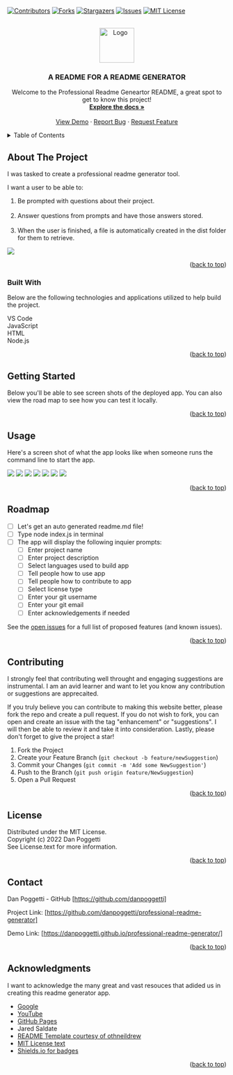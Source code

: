 <a name="readme-top"></a>

[![Contributors][contributors-shield]][contributors-url]
[![Forks][forks-shield]][forks-url]
[![Stargazers][stars-shield]][stars-url]
[![Issues][issues-shield]][issues-url]
[![MIT License][license-shield]][license-url]


<!-- PROJECT LOGO -->
<br />
<div align="center">
    <img src="./images/logo.png" alt="Logo" width="80" height="80">

  <h3 align="center">A README FOR A README GENERATOR</h3>

  <p align="center">
    Welcome to the Professional Readme Geneartor README, a great spot to get to know this project!
    <br />
    <a href="https://github.com/danpoggetti/professional-readme-generator"><strong>Explore the docs »</strong></a>
    <br />
    <br />
    <a href="https://danpoggetti.github.io/professional-readme-generator/">View Demo</a>
    ·
    <a href="https://github.com/danpoggetti/professional-readme-generator/issues">Report Bug</a>
    ·
    <a href="https://github.com/danpoggetti/professional-readme-generator/issues">Request Feature</a>
  </p>
</div>



<!-- TABLE OF CONTENTS -->
<details>
  <summary>Table of Contents</summary>
  <ol>
    <li>
      <a href="#about-the-project">About The Project</a>
      <ul>
        <li><a href="#built-with">Built With</a></li>
      </ul>
    </li>
    <li><a href="#getting-started">Getting Started</a></li>
    <li><a href="#usage">Usage</a></li>
    <li><a href="#roadmap">Roadmap</a></li>
    <li><a href="#contributing">Contributing</a></li>
    <li><a href="#license">License</a></li>
    <li><a href="#contact">Contact</a></li>
    <li><a href="#acknowledgments">Acknowledgments</a></li>
  </ol>
</details>



<!-- ABOUT THE PROJECT -->
## About The Project

I was tasked to create a professional readme generator tool.

I want a user to be able to:
<ol>
<li>Be prompted with questions about their project.</li><br>
<li>Answer questions from prompts and have those answers stored.</li><br>
<li>When the user is finished, a file is automatically created in the dist folder for them to retrieve.</li>
</ol>

![](./images/working%20preview.png)<br>

<p align="right">(<a href="#readme-top">back to top</a>)</p>

### Built With

Below are the following technologies and applications utilized to help build the project.<br>

VS Code<br>
JavaScript<br>
HTML<br>
Node.js<br>

<p align="right">(<a href="#readme-top">back to top</a>)</p>

<!-- GETTING STARTED -->
## Getting Started

Below you'll be able to see screen shots of the deployed app. You can also view the road map to see how you can test it locally.

<p align="right">(<a href="#readme-top">back to top</a>)</p>

<!-- USAGE EXAMPLES -->
## Usage

Here's a screen shot of what the app looks like when someone runs the command line to start the app.

![](./images/readme_terminal.png)
![](./images/running%20node%20prompt.png)
![](./images/selecting%20languages.png)
![](./images/selecting%20license.png)
![](./images/project%20success%20display.png)
![](./images/projected%20created%20in%20dist%20folder.png)
![](./images/working%20preview.png)

<p align="right">(<a href="#readme-top">back to top</a>)</p>



<!-- ROADMAP -->
## Roadmap

- [ ] Let's get an auto generated readme.md file!
- [ ] Type node index.js in terminal
- [ ] The app will display the following inquier prompts:
    - [ ] Enter project name
    - [ ] Enter project description
    - [ ] Select languages used to build app
    - [ ] Tell people how to use app
    - [ ] Tell people how to contribute to app
    - [ ] Select license type
    - [ ] Enter your git username
    - [ ] Enter your git email
    - [ ] Enter acknowledgements if needed

See the [open issues](https://github.com/danpoggetti/professional-readme-generator/issues) for a full list of proposed features (and known issues).

<p align="right">(<a href="#readme-top">back to top</a>)</p>



<!-- CONTRIBUTING -->
## Contributing

I strongly feel that contributing well throught and engaging suggestions are instrumental. I am an avid learner and want to let you know any contribution or suggestions are apprecaited.

If you truly believe you can contribute to making this website better, please fork the repo and create a pull request. If you do not wish to fork, you can open and create an issue with the tag "enhancement" or "suggestions". I will then be able to review it and take it into consideration. Lastly, please don't forget to give the project a star!

1. Fork the Project
2. Create your Feature Branch (`git checkout -b feature/newSuggestion`)
3. Commit your Changes (`git commit -m 'Add some NewSuggestion'`)
4. Push to the Branch (`git push origin feature/NewSuggestion`)
5. Open a Pull Request


<p align="right">(<a href="#readme-top">back to top</a>)</p>




<!-- LICENSE -->
## License

Distributed under the MIT License.<br>
Copyright (c) 2022 Dan Poggetti<br>
See License.text for more information.
<p align="right">(<a href="#readme-top">back to top</a>)</p>



<!-- CONTACT -->
## Contact

Dan Poggetti - GitHub [https://github.com/danpoggetti]

Project Link: [https://github.com/danpoggetti/professional-readme-generator]

Demo Link: [https://danpoggetti.github.io/professional-readme-generator/]

<p align="right">(<a href="#readme-top">back to top</a>)</p>



<!-- ACKNOWLEDGMENTS -->
## Acknowledgments

I want to acknowledge the many great and vast resouces that adided us in creating this readme generator app.

* [Google](https://www.google.com)
* [YouTube](https://www.youtube.com)
* [GitHub Pages](https://pages.github.com)
* Jared Saldate
* [README Template courtesy of othneildrew](https://github.com/othneildrew/Best-README-Template)
* [MIT License text](https://mit-license.org/license.txt)
* [Shields.io for badges](https://shields.io/)


<p align="right">(<a href="#readme-top">back to top</a>)</p>



<!-- MARKDOWN LINKS & IMAGES -->
<!-- https://www.markdownguide.org/basic-syntax/#reference-style-links -->
[contributors-shield]: https://img.shields.io/github/contributors-anon/danpoggetti/professional-readme-generator?style=for-the-badge
[contributors-url]: https://github.com/danpoggetti/professional-readme-generator/graphs/contributors
[forks-shield]: https://img.shields.io/github/forks/danpoggetti/professional-readme-generator?style=for-the-badge
[forks-url]: https://github.com/danpoggetti/professional-readme-generator/network/members
[stars-shield]: https://img.shields.io/github/stars/danpoggetti/professional-readme-generator?style=for-the-badge
[stars-url]: https://github.com/danpoggetti/professional-readme-generator/stargazers
[issues-shield]: https://img.shields.io/github/issues/danpoggetti/professional-readme-generator?style=for-the-badge
[issues-url]: https://github.com/danpoggetti/professional-readme-generator/issues
[license-shield]: https://img.shields.io/github/license/danpoggetti/professional-readme-generator?style=for-the-badge
[license-url]: https://github.com/danpoggetti/professional-readme-generator/blob/main/LICENSE
[product-screenshot]: images/screenshot.png